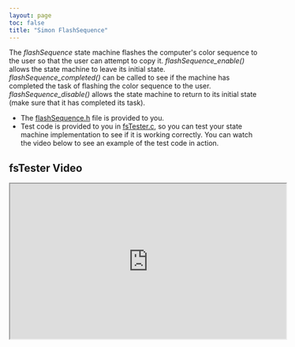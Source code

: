 ```yaml
---
layout: page
toc: false
title: "Simon FlashSequence"
---
```


The *flashSequence* state machine flashes the computer's color sequence to the user so that the user can attempt to copy it. *flashSequence_enable()* allows the state machine to leave its initial state. *flashSequence_completed()* can be called to see if the machine has completed the task of flashing the color sequence to the user. *flashSequence_disable()* allows the state machine to return to its initial state (make sure that it has completed its task). 

  * The [flashSequence.h]({{iste.github.fileurl}}/lab6/flashSequence.h) file is provided to you.
  * Test code is provided to you in [fsTester.c]({{iste.github.fileurl}}/lab6/fsTester.c), so you can test your state machine implementation to see if it is working correctly. You can watch the video below to see an example of the test code in action.


## fsTester Video 

<iframe width="560" height="315" allow="fullscreen" src="https://www.youtube.com/embed/vuxKXupeuQg"> </iframe>